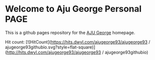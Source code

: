 # Welcome to  Aju George Personal PAGE
This is a github pages repository for the [AJU George](https://ajugeorge93.github.io) homepage.                 

Hit count:  [![HitCount](https://hits.dwyl.com/ajugeorge93/ajugeorge93 / ajugeorge93githubio.svg?style=flat-square)](http://hits.dwyl.com/ajugeorge93/ajugeorge93 / ajugeorge93githubio)
